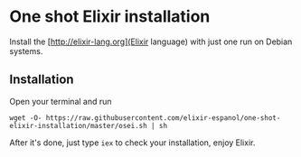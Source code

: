 # One shot Elixir installation

Install the [http://elixir-lang.org](Elixir language) with just one run on Debian systems.

## Installation

Open your terminal and run

`wget -O- https://raw.githubusercontent.com/elixir-espanol/one-shot-elixir-installation/master/osei.sh | sh`

After it's done, just type `iex` to check your installation, enjoy Elixir.
